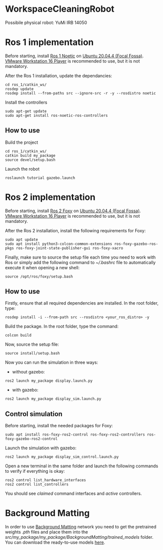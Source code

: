 # WorkspaceCleaningRobot

Possibile physical robot: YuMi IRB 14050

# Ros 1 implementation
Before starting, install [Ros 1 Noetic](http://wiki.ros.org/noetic/Installation/Ubuntu) on [Ubuntu 20.04.4 (Focal Fossa)](https://releases.ubuntu.com/20.04/).<br>
[VMware Workstation 16 Player](https://www.vmware.com/it/products/workstation-player/workstation-player-evaluation.html) is recommended to use, but it is not mandatory.

After the Ros 1 installation, update the dependancies:
```
cd ros_1/catkin_ws/
rosdep update
rosdep install --from-paths src --ignore-src -r -y --rosdistro noetic
```

Install the controllers
```
sudo apt-get update
sudo apt-get install ros-noetic-ros-controllers
```

## How to use
Build the project
```
cd ros_1/catkin_ws/
catkin build my_package
source devel/setup.bash
```

Launch the robot
```
roslaunch tutorial gazebo.launch
```

# Ros 2 implementation
Before starting, install [Ros 2 Foxy](https://docs.ros.org/en/foxy/Installation/Ubuntu-Install-Debians.html) on [Ubuntu 20.04.4 (Focal Fossa)](https://releases.ubuntu.com/20.04/).<br>
[VMware Workstation 16 Player](https://www.vmware.com/it/products/workstation-player/workstation-player-evaluation.html) is recommended to use, but it is not mandatory.

After the Ros 2 installation, install the following requirements for Foxy:
```
sudo apt update
sudo apt install python3-colcon-common-extensions ros-foxy-gazebo-ros-pkgs ros-foxy-joint-state-publisher-gui ros-foxy-xacro
```

Finally, make sure to source the setup file each time you need to work with Ros or simply add the following command to _~/.bashrc_ file to automatically execute it when opening a new shell:
```
source /opt/ros/foxy/setup.bash
```

## How to use
Firstly, ensure that all required dependencies are installed. In the root folder, type:
```
rosdep install -i --from-path src --rosdistro <your_ros_distro> -y
```

Build the package. In the root folder, type the command:
```
colcon build
```

Now, source the setup file:
```
source install/setup.bash
```

Now you can run the simulation in three ways:
- without gazebo:
```
ros2 launch my_package display.launch.py
```
- with gazebo:
```
ros2 launch my_package display_sim.launch.py
```

## Control simulation
Before starting, install the needed packages for Foxy:
```
sudo apt install ros-foxy-ros2-control ros-foxy-ros2-controllers ros-foxy-gazebo-ros2-control
```
Launch the simulation with gazebo:
```
ros2 launch my_package display_sim_control.launch.py
```
Open a new terminal in the same folder and launch the following commands to verify if everything is okay:
```
ros2 control list_hardware_interfaces
ros2 control list_controllers
```
You should see _claimed_ command interfaces and _active_ controllers.

# Background Matting
In order to use [Background Matting](https://grail.cs.washington.edu/projects/background-matting-v2/#/) network you need to get the pretrained weights _.pth_ files
and place them into the _src/my_package/my_package/BackgroundMatting/trained_models_ folder.<br>
You can download the ready-to-use models [here](https://drive.google.com/drive/folders/1vaTjLTk2CoNzMOgeO70Tjsn5DlFF_cJH?usp=sharing).
